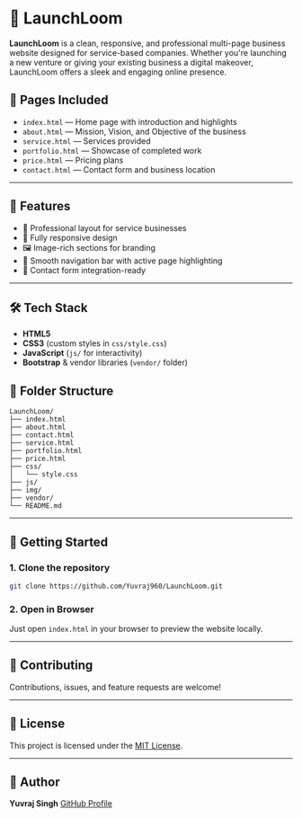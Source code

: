 # 🚀 LaunchLoom

**LaunchLoom** is a clean, responsive, and professional multi-page business website designed for service-based companies. Whether you're launching a new venture or giving your existing business a digital makeover, LaunchLoom offers a sleek and engaging online presence.


## 📁 Pages Included

- `index.html` — Home page with introduction and highlights
- `about.html` — Mission, Vision, and Objective of the business
- `service.html` — Services provided
- `portfolio.html` — Showcase of completed work
- `price.html` — Pricing plans
- `contact.html` — Contact form and business location

---

## 🎨 Features

- 💼 Professional layout for service businesses
- 📱 Fully responsive design
- 🖼️ Image-rich sections for branding
- 🧭 Smooth navigation bar with active page highlighting
- 💌 Contact form integration-ready

---

## 🛠️ Tech Stack

- **HTML5**  
- **CSS3** (custom styles in `css/style.css`)
- **JavaScript** (`js/` for interactivity)
- **Bootstrap** & vendor libraries (`vendor/` folder)

## 📂 Folder Structure

```
LaunchLoom/
├── index.html
├── about.html
├── contact.html
├── service.html
├── portfolio.html
├── price.html
├── css/
│   └── style.css
├── js/
├── img/
├── vendor/
└── README.md
````

---

## 🚀 Getting Started

### 1. Clone the repository

```bash
git clone https://github.com/Yuvraj960/LaunchLoom.git
````

### 2. Open in Browser

Just open `index.html` in your browser to preview the website locally.

---

## 🙌 Contributing

Contributions, issues, and feature requests are welcome!

---

## 📜 License

This project is licensed under the [MIT License](LICENSE).

---

## 👤 Author

**Yuvraj Singh**
[GitHub Profile](https://github.com/Yuvraj960)
